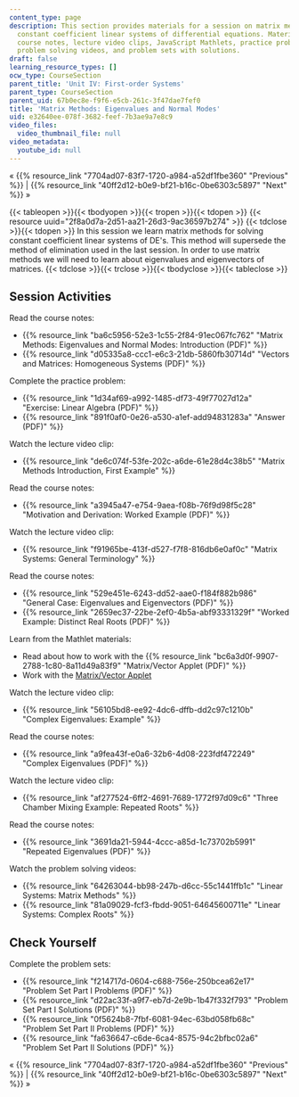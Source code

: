 ```yaml
---
content_type: page
description: This section provides materials for a session on matrix methods for solving
  constant coefficient linear systems of differential equations. Materials include
  course notes, lecture video clips, JavaScript Mathlets, practice problems with solutions,
  problem solving videos, and problem sets with solutions.
draft: false
learning_resource_types: []
ocw_type: CourseSection
parent_title: 'Unit IV: First-order Systems'
parent_type: CourseSection
parent_uid: 67b0ec8e-f9f6-e5cb-261c-3f47dae7fef0
title: 'Matrix Methods: Eigenvalues and Normal Modes'
uid: e32640ee-078f-3682-feef-7b3ae9a7e8c9
video_files:
  video_thumbnail_file: null
video_metadata:
  youtube_id: null
---
```

« {{% resource_link "7704ad07-83f7-1720-a984-a52df1fbe360" "Previous" %}} | {{% resource_link "40ff2d12-b0e9-bf21-b16c-0be6303c5897" "Next" %}} »

{{< tableopen >}}{{< tbodyopen >}}{{< tropen >}}{{< tdopen >}}
{{< resource uuid="2f8a0d7a-2d51-aa21-26d3-9ac36597b274" >}}
{{< tdclose >}}{{< tdopen >}}
In this session we learn matrix methods for solving constant coefficient linear systems of DE's. This method will supersede the method of elimination used in the last session. In order to use matrix methods we will need to learn about eigenvalues and eigenvectors of matrices.
{{< tdclose >}}{{< trclose >}}{{< tbodyclose >}}{{< tableclose >}}

## Session Activities

Read the course notes:

- {{% resource_link "ba6c5956-52e3-1c55-2f84-91ec067fc762" "Matrix Methods: Eigenvalues and Normal Modes: Introduction (PDF)" %}}
- {{% resource_link "d05335a8-ccc1-e6c3-21db-5860fb30714d" "Vectors and Matrices: Homogeneous Systems (PDF)" %}}

Complete the practice problem:

- {{% resource_link "1d34af69-a992-1485-df73-49f77027d12a" "Exercise: Linear Algebra (PDF)" %}}
- {{% resource_link "891f0af0-0e26-a530-a1ef-add94831283a" "Answer (PDF)" %}}

Watch the lecture video clip:

- {{% resource_link "de6c074f-53fe-202c-a6de-61e28d4c38b5" "Matrix Methods Introduction, First Example" %}}

Read the course notes:

- {{% resource_link "a3945a47-e754-9aea-f08b-76f9d98f5c28" "Motivation and Derivation: Worked Example (PDF)" %}}

Watch the lecture video clip:

- {{% resource_link "f91965be-413f-d527-f7f8-816db6e0af0c" "Matrix Systems: General Terminology" %}}

Read the course notes:

- {{% resource_link "529e451e-6243-dd52-aae0-f184f882b986" "General Case: Eigenvalues and Eigenvectors (PDF)" %}}
- {{% resource_link "2659ec37-22be-2ef0-4b5a-abf93331329f" "Worked Example: Distinct Real Roots (PDF)" %}}

Learn from the Mathlet materials:

- Read about how to work with the {{% resource_link "bc6a3d0f-9907-2788-1c80-8a11d49a83f9" "Matrix/Vector Applet (PDF)" %}}
- Work with the [Matrix/Vector Applet](/ans7870/18/18.03SC/matrixVector.html)

Watch the lecture video clip:

- {{% resource_link "56105bd8-ee92-4dc6-dffb-dd2c97c1210b" "Complex Eigenvalues: Example" %}}

Read the course notes:

- {{% resource_link "a9fea43f-e0a6-32b6-4d08-223fdf472249" "Complex Eigenvalues (PDF)" %}}

Watch the lecture video clip:

- {{% resource_link "af277524-6ff2-4691-7689-1772f97d09c6" "Three Chamber Mixing Example: Repeated Roots" %}}

Read the course notes:

- {{% resource_link "3691da21-5944-4ccc-a85d-1c73702b5991" "Repeated Eigenvalues (PDF)" %}}

Watch the problem solving videos:

- {{% resource_link "64263044-bb98-247b-d6cc-55c1441ffb1c" "Linear Systems: Matrix Methods" %}}
- {{% resource_link "81a09029-fcf3-fbdd-9051-64645600711e" "Linear Systems: Complex Roots" %}}

## Check Yourself

Complete the problem sets:

- {{% resource_link "f214717d-0604-c688-756e-250bcea62e17" "Problem Set Part I Problems (PDF)" %}}
- {{% resource_link "d22ac33f-a9f7-eb7d-2e9b-1b47f332f793" "Problem Set Part I Solutions (PDF)" %}}
- {{% resource_link "0f5624b8-7fbf-6081-94ec-63bd058fb68c" "Problem Set Part II Problems (PDF)" %}}
- {{% resource_link "fa636647-c6de-6ca4-8575-94c2bfbc02a6" "Problem Set Part II Solutions (PDF)" %}}

« {{% resource_link "7704ad07-83f7-1720-a984-a52df1fbe360" "Previous" %}} | {{% resource_link "40ff2d12-b0e9-bf21-b16c-0be6303c5897" "Next" %}} »